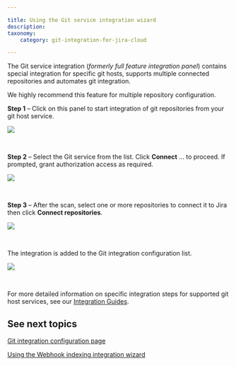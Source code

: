 ```yaml
---

title: Using the Git service integration wizard
description:
taxonomy:
    category: git-integration-for-jira-cloud

---
```



The Git service integration (_formerly full feature integration panel_) contains special integration for specific git hosts, supports multiple connected repositories and automates git integration.

We highly recommend this feature for multiple repository configuration.


**Step 1** – Click on this panel to start integration of git repositories from your git host service.

![](https://bigbrassband.atlassian.net/wiki/download/attachments/1923024112/gitcloud-managed-ui-git-service-sel.png?version=1&modificationDate=1647938162607&cacheVersion=1&api=v2)

<br>

**Step 2** – Select the Git service from the list. Click **Connect** … to proceed. If prompted, grant authorization access as required.

![](https://bigbrassband.atlassian.net/wiki/download/thumbnails/1923024112/gitcloud-managed-ui-add-new-sel-git-service.png?version=1&modificationDate=1647938464768&cacheVersion=1&api=v2&width=566&height=401)

<br>

**Step 3** – After the scan, select one or more repositories to connect it to Jira then click **Connect repositories**.

![](https://bigbrassband.atlassian.net/wiki/download/attachments/1923024112/gitcloud-managed-ui-add-new-select-repos.png?version=1&modificationDate=1647939187105&cacheVersion=1&api=v2)

<br>

The integration is added to the Git integration configuration list.

![](https://bigbrassband.atlassian.net/wiki/download/attachments/1923024112/gitcloud-managed-ui-integration-list.png?version=1&modificationDate=1647939245350&cacheVersion=1&api=v2)

<br>

For more detailed information on specific integration steps for supported git host services, see our [Integration Guides](/git-integration-for-jira-cloud/integration-guide-gij-cloud).

## See next topics

[Git integration configuration page](/git-integration-for-jira-cloud/git-integration-configuration-page-gij-cloud)

[Using the Webhook indexing integration wizard](/git-integration-for-jira-cloud/webhook-indexing-integration-gij-cloud)

